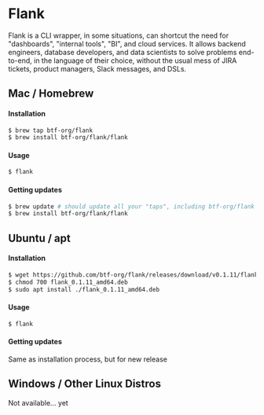 # Flank
Flank is a CLI wrapper, in some situations, can shortcut the need for "dashboards", "internal tools", "BI", and cloud services. It allows backend engineers, database developers, and data scientists to solve problems end-to-end, in the language of their choice, without the usual mess of JIRA tickets, product managers, Slack messages, and DSLs.

## Mac / Homebrew

#### Installation

```bash
$ brew tap btf-org/flank
$ brew install btf-org/flank/flank
```

#### Usage
```bash
$ flank
```

#### Getting updates
```bash
$ brew update # should update all your "taps", including btf-org/flank
$ brew install btf-org/flank/flank
```

## Ubuntu / apt 

#### Installation

```bash
$ wget https://github.com/btf-org/flank/releases/download/v0.1.11/flank_0.1.11_amd64.deb
$ chmod 700 flank_0.1.11_amd64.deb
$ sudo apt install ./flank_0.1.11_amd64.deb
```

#### Usage
```bash
$ flank
```

#### Getting updates
Same as installation process, but for new release

## Windows / Other Linux Distros

Not available... yet

